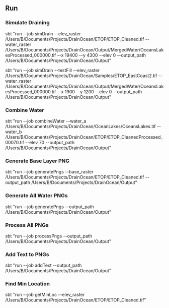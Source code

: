 
## Run


### Simulate Draining

sbt "run --job simDrain --elev_raster /Users/B/Documents/Projects/DrainOcean/ETOP/ETOP_Cleaned.tif --water_raster /Users/B/Documents/Projects/DrainOcean/Output/MergedWater/OceansLakesProcessed_000000.tif --x 19400 --y 4300 --elev 0 --output_path /Users/B/Documents/Projects/DrainOcean/Output"

sbt "run --job simDrain --testFill --elev_raster /Users/B/Documents/Projects/DrainOcean/Samples/ETOP_EastCoast2.tif --water_raster /Users/B/Documents/Projects/DrainOcean/Output/MergedWater/OceansLakesProcessed_000000.tif --x 1900 --y 1200 --elev 0 --output_path /Users/B/Documents/Projects/DrainOcean/Output"

### Combine Water

sbt "run --job combineWater --water_a /Users/B/Documents/Projects/DrainOcean/OceanLakes/OceansLakes.tif --water_b /Users/B/Documents/Projects/DrainOcean/ETOP/ETOP_CleanedProcessed_00070.tif --elev 70 --output_path /Users/B/Documents/Projects/DrainOcean/Output"

### Generate Base Layer PNG

sbt "run --job generatePngs --base_raster /Users/B/Documents/Projects/DrainOcean/ETOP/ETOP_Cleaned.tif --output_path /Users/B/Documents/Projects/DrainOcean/Output"

### Generate All Water PNGs
sbt "run --job generatePngs --output_path /Users/B/Documents/Projects/DrainOcean/Output"

### Process All PNGs
sbt "run --job processPngs --output_path /Users/B/Documents/Projects/DrainOcean/Output"

### Add Text to PNGs
sbt "run --job addText --output_path /Users/B/Documents/Projects/DrainOcean/Output"

### Find Min Location
sbt "run --job getMinLoc --elev_raster /Users/B/Documents/Projects/DrainOcean/ETOP/ETOP_Cleaned.tif"